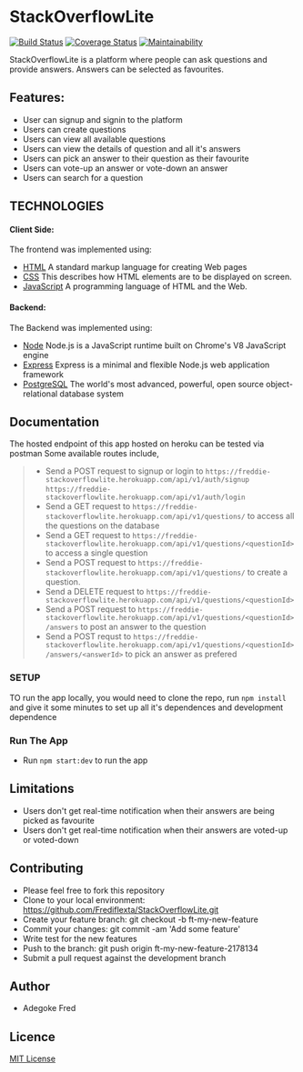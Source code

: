 # StackOverflowLite
[![Build Status](https://travis-ci.org/Frediflexta/StackOverflowLite.svg?branch=develop)](https://travis-ci.org/Frediflexta/StackOverflowLite)
[![Coverage Status](https://coveralls.io/repos/github/Frediflexta/StackOverflowLite/badge.svg?branch=develop)](https://coveralls.io/github/Frediflexta/StackOverflowLite?branch=develop)
[![Maintainability](https://api.codeclimate.com/v1/badges/f32b95f41b70d4ffb1ea/maintainability)](https://codeclimate.com/github/Frediflexta/StackOverflowLite/maintainability)

StackOverflowLite is a platform where people can ask questions and provide answers. Answers can be selected as favourites.

## Features:
- User can signup and signin to the platform
- Users can create questions
- Users can view all available questions
- Users can view the details of question and all it's answers
- Users can pick an answer to their question as their favourite
- Users can vote-up an answer or vote-down an answer
- Users can search for a question

## TECHNOLOGIES
#### Client Side:
The frontend was implemented using:
* [HTML](https://www.w3schools.com/Html/) A standard markup language for creating Web pages
* [CSS](https://www.w3schools.com/css/css_intro.asp) This describes how HTML elements are to be displayed on screen.
* [JavaScript](https://www.w3schools.com/js/default.asp) A programming language of HTML and the Web.

#### Backend:
The Backend was implemented using: 
 * [Node](https://nodejs.org/en/) Node.js is a JavaScript runtime built on Chrome's V8 JavaScript engine
 * [Express](https://expressjs.com/) Express is a minimal and flexible Node.js web application framework
 * [PostgreSQL](https://www.postgresql.org/) The world's most advanced, powerful, open source object-relational database system



## Documentation
The hosted endpoint of this app hosted on heroku can be tested via postman
Some available routes include,

> - Send a POST request to signup or login to
`https://freddie-stackoverflowlite.herokuapp.com/api/v1/auth/signup`
`https://freddie-stackoverflowlite.herokuapp.com/api/v1/auth/login`
> - Send a GET request to `https://freddie-stackoverflowlite.herokuapp.com/api/v1/questions/` to access all the questions on the database
> - Send a GET request to `https://freddie-stackoverflowlite.herokuapp.com/api/v1/questions/<questionId>`
to access a single question
> - Send a POST request to `https://freddie-stackoverflowlite.herokuapp.com/api/v1/questions/` to create a question.
> - Send a DELETE request to `https://freddie-stackoverflowlite.herokuapp.com/api/v1/questions/<questionId>`
> - Send a POST request to `https://freddie-stackoverflowlite.herokuapp.com/api/v1/questions/<questionId>/answers` to post an answer to the question
> - Send a POST requst to 
`https://freddie-stackoverflowlite.herokuapp.com/api/v1/questions/<questionId>/answers/<answerId>` to pick an answer as prefered

### SETUP
TO run the app locally, you would need to clone the repo, run 
`npm install` and give it some minutes to set up all it's dependences and development dependence 

### Run The App
* Run `npm start:dev` to run the app

## Limitations
* Users don't get real-time notification when their answers are being picked as favourite
* Users don't get real-time notification when their answers are voted-up or voted-down

## Contributing
* Please feel free to fork this repository
* Clone to your local environment: https://github.com/Frediflexta/StackOverflowLite.git
* Create your feature branch: git checkout -b ft-my-new-feature
* Commit your changes: git commit -am 'Add some feature'
* Write test for the new features
* Push to the branch: git push origin ft-my-new-feature-2178134
* Submit a pull request against the development branch


## Author
* Adegoke Fred

## Licence 
[MIT License](https://github.com/Kenec/PostIt/blob/master/LICENSE)

